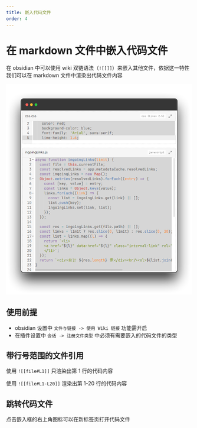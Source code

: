 ```yaml
---
title: 嵌入代码文件
order: 4
---
```


# 在 markdown 文件中嵌入代码文件

在 obsidian 中可以使用 wiki 双链语法（`![[]]`）来嵌入其他文件，依据这一特性我们可以在 markdown 文件中渲染出代码文件内容

![alt text](../../../public/images/doc/ACE/embed.webp)

## 使用前提

- obsidian 设置中 `文件与链接 -> 使用 Wiki 链接` 功能需开启
- 在插件设置中 `会话 -> 注册文件类型` 中必须有需要嵌入的代码文件的类型

## 带行号范围的文件引用

使用 `![[file#L1]]` 只渲染出第 1 行的代码内容

使用 `![[file#L1-L20]]` 渲染出第 1-20 行的代码内容

## 跳转代码文件

点击嵌入框的右上角图标可以在新标签页打开代码文件

